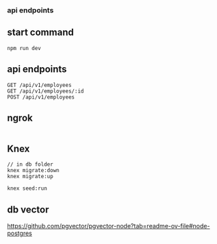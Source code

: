 ### api endpoints

## start command
```
npm run dev 
```

## api endpoints
```
GET /api/v1/employees
GET /api/v1/employees/:id
POST /api/v1/employees
```

## ngrok
```

```

## Knex
```
// in db folder
knex migrate:down
knex migrate:up

knex seed:run
```

## db vector 

https://github.com/pgvector/pgvector-node?tab=readme-ov-file#node-postgres